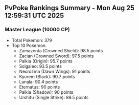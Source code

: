 ## PvPoke Rankings Summary - Mon Aug 25 12:59:31 UTC 2025

### Master League (10000 CP)
- Total Pokemon: 379
- Top 10 Pokemon:
  - Zamazenta (Crowned Shield): 98.5 points
  - Zacian (Crowned Sword): 97.5 points
  - Palkia (Origin): 95.7 points
  - Solgaleo: 93.5 points
  - Necrozma (Dawn Wings): 91 points
  - Kyurem (Black): 90.7 points
  - Lunala: 90.4 points
  - Eternatus: 90 points
  - Palkia (Shadow): 90 points
  - Urshifu (Single Strike): 89.5 points

